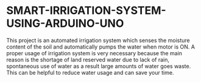 # SMART-IRRIGATION-SYSTEM-USING-ARDUINO-UNO
This project is an automated irrigation system which senses the moisture content of the soil and automatically pumps the water when motor is ON. A proper usage of irrigation system is very necessary because the main reason is the shortage of land reserved water due to lack of rain, spontaneous use of water as a result large amounts of water goes waste. This can be helpful to reduce water usage and can save your time.
